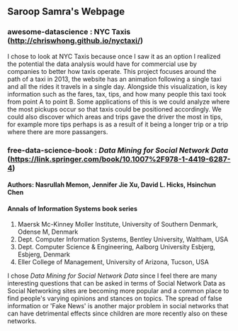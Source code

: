 ## Saroop Samra's Webpage

### awesome-datascience : **NYC Taxis** (http://chriswhong.github.io/nyctaxi/)
I chose to look at NYC Taxis because once I saw it as an option I realized the potential the data analysis would have for commercial use by companies to better how taxis operate. This project focuses around the path of a taxi in 2013, the website has an animation following a single taxi and all the rides it travels in a single day. Alongside this visualization, is key information such as the fares, tax, tips, and how many people this taxi took from point A to point B. Some applications of this is we could analyze where the most pickups occur so that taxis could be positioned accordingly. We could also discover which areas and trips gave the driver the most in tips, for example more tips perhaps is as a result of it being a longer trip or a trip where there are more passangers.


### free-data-science-book : _Data Mining for Social Network Data_ (https://link.springer.com/book/10.1007%2F978-1-4419-6287-4)
#### Authors: Nasrullah Memon, Jennifer Jie Xu, David L. Hicks, Hsinchun Chen
#### Annals of Information Systems book series

1. Maersk Mc-Kinney Moller Institute, University of Southern Denmark, Odense M, Denmark
2. Dept. Computer Information Systems, Bentley University, Waltham, USA
3. Dept. Computer Science & Engineering, Aalborg University Esbjerg, Esbjerg, Denmark
4. Eller College of Management, University of Arizona, Tucson, USA


I chose _Data Mining for Social Network Data_ since I feel there are many interesting questions that can be asked in terms of Social Network Data as Social Networking sites are becoming more popular and a common place to find people's varying opinions and stances on topics. The spread of false information or 'Fake News' is another major problem in social networks that can have detrimental effects since children are more recently also on these networks.

